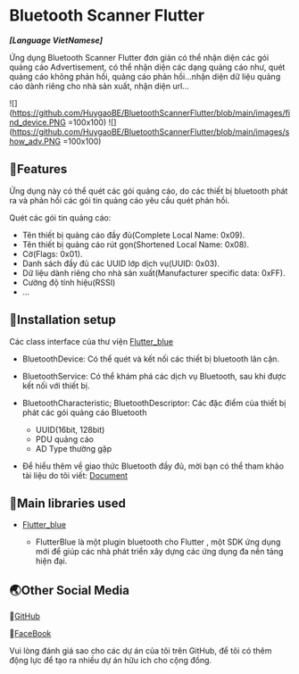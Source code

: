 # Bluetooth Scanner Flutter

**_[Language VietNamese]_**

Ứng dụng Bluetooth Scanner Flutter đơn giản có thể nhận diện các gói quảng cáo Advertisement, có thể nhận diện các dạng quảng cáo như, quét quảng cáo không phản hồi, quảng cáo phản hồi...nhận diện dữ liệu quảng cáo dành riêng cho nhà sản xuất, nhận diện url...

![](https://github.com/HuygaoBE/BluetoothScannerFlutter/blob/main/images/find_device.PNG =100x100)
![](https://github.com/HuygaoBE/BluetoothScannerFlutter/blob/main/images/show_adv.PNG =100x100)

## 🔑Features
Ứng dụng này có thể quét các gói quảng cáo, do các thiết bị bluetooth phát ra và phản hồi các gói tin quảng cáo yêu cầu quét phản hồi.

Quét các gói tin quảng cáo:
  * Tên thiết bị quảng cáo đầy đủ(Complete Local Name: 0x09).
  * Tên thiết bị quảng cáo rút gọn(Shortened Local Name: 0x08).
  * Cờ(Flags: 0x01).
  * Danh sách đầy đủ các UUID lớp dịch vụ(UUID: 0x03).
  * Dữ liệu dành riêng cho nhà sản xuất(Manufacturer specific data: 0xFF).
  * Cường độ tính hiệu(RSSI)
  * ...

## 🔧Installation setup
Các class interface của thư viện [Flutter_blue](https://pub.dev/packages/flutter_blue)
 * BluetoothDevice: Có thể quét và kết nối các thiết bị bluetooth lân cận.
 * BluetoothService: Có thể khám phá các dịch vụ Bluetooth, sau khi được kết nối với thiết bị.
 * BluetoothCharacteristic;  BluetoothDescriptor: Các đặc điểm của thiết bị phát các gói quảng cáo Bluetooth
   * UUID(16bit, 128bit)
   * PDU quảng cáo
   * AD Type thường gặp
   
 * Để hiểu thêm về giao thức Bluetooth đầy đủ, mời bạn có thể tham khảo tài liệu do tôi viết: [Document](https://github.com/HuygaoBE/ProductAdvertisingBLE/blob/main/B1709280-%20Nguy%E1%BB%85n%20Thanh%20Huy-%20H%E1%BB%87%20th%E1%BB%91ng%20qu%E1%BA%A3ng%20c%C3%A1o%20s%E1%BA%A3n%20ph%E1%BA%A9m%20d%E1%BB%B1a%20tr%C3%AAn%20c%C3%B4ng%20ngh%E1%BB%87%20Bluetooth-Mobile%20App.pdf)

## 📘Main libraries used
* [Flutter_blue](https://pub.dev/packages/flutter_blue)

  * FlutterBlue là một plugin bluetooth cho Flutter , một SDK ứng dụng mới để giúp các nhà phát triển xây dựng các ứng dụng đa nền tảng hiện đại.

## 🌏Other Social Media

📌[GitHub](https://github.com/HuygaoBE)

📌[FaceBook](https://www.facebook.com/profile.php?id=100007416721622)

Vui lòng đánh giá sao cho các dự án của tôi trên GitHub, để tôi có thêm động lực để tạo ra nhiều dự án hữu ích cho cộng đồng.

